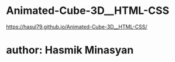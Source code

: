 # Animated-Cube-3D__HTML-CSS

https://hasul79.github.io/Animated-Cube-3D__HTML-CSS/

# author: Hasmik Minasyan



